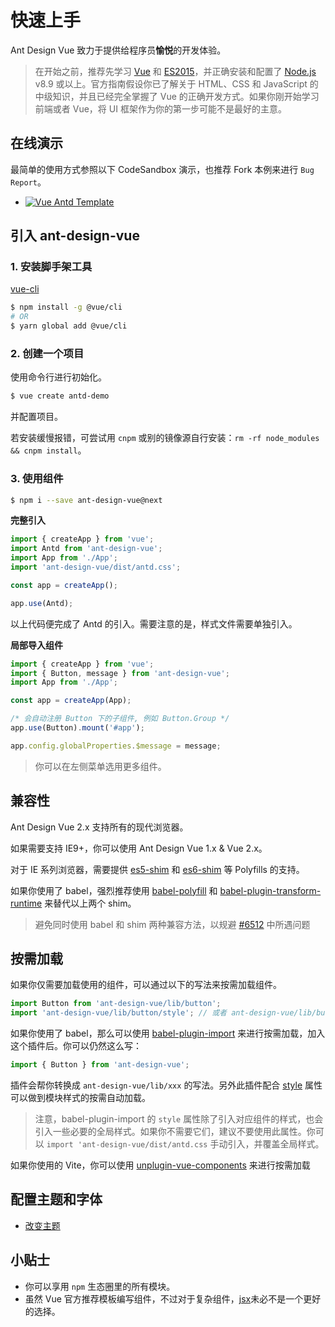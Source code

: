 # 快速上手

Ant Design Vue 致力于提供给程序员**愉悦**的开发体验。

> 在开始之前，推荐先学习 [Vue](https://cn.vuejs.org/) 和 [ES2015](http://babeljs.io/docs/learn-es2015/)，并正确安装和配置了 [Node.js](https://nodejs.org/) v8.9 或以上。官方指南假设你已了解关于 HTML、CSS 和 JavaScript 的中级知识，并且已经完全掌握了 Vue 的正确开发方式。如果你刚开始学习前端或者 Vue，将 UI 框架作为你的第一步可能不是最好的主意。

## 在线演示

最简单的使用方式参照以下 CodeSandbox 演示，也推荐 Fork 本例来进行 `Bug Report`。

- [![Vue Antd Template](https://codesandbox.io/static/img/play-codesandbox.svg)](https://codesandbox.io/s/agitated-franklin-1w72v)

## 引入 ant-design-vue

### 1. 安装脚手架工具

[vue-cli](https://github.com/vuejs/vue-cli)

```bash
$ npm install -g @vue/cli
# OR
$ yarn global add @vue/cli
```

### 2. 创建一个项目

使用命令行进行初始化。

```bash
$ vue create antd-demo
```

并配置项目。

若安装缓慢报错，可尝试用 `cnpm` 或别的镜像源自行安装：`rm -rf node_modules && cnpm install`。

### 3. 使用组件

```bash
$ npm i --save ant-design-vue@next
```

**完整引入**

```jsx
import { createApp } from 'vue';
import Antd from 'ant-design-vue';
import App from './App';
import 'ant-design-vue/dist/antd.css';

const app = createApp();

app.use(Antd);
```

以上代码便完成了 Antd 的引入。需要注意的是，样式文件需要单独引入。

**局部导入组件**

```jsx
import { createApp } from 'vue';
import { Button, message } from 'ant-design-vue';
import App from './App';

const app = createApp(App);

/* 会自动注册 Button 下的子组件, 例如 Button.Group */
app.use(Button).mount('#app');

app.config.globalProperties.$message = message;
```

> 你可以在左侧菜单选用更多组件。

## 兼容性

Ant Design Vue 2.x 支持所有的现代浏览器。

如果需要支持 IE9+，你可以使用 Ant Design Vue 1.x & Vue 2.x。

对于 IE 系列浏览器，需要提供 [es5-shim](https://github.com/es-shims/es5-shim) 和 [es6-shim](https://github.com/paulmillr/es6-shim) 等 Polyfills 的支持。

如果你使用了 babel，强烈推荐使用 [babel-polyfill](https://babeljs.io/docs/usage/polyfill/) 和 [babel-plugin-transform-runtime](https://babeljs.io/docs/plugins/transform-runtime/) 来替代以上两个 shim。

> 避免同时使用 babel 和 shim 两种兼容方法，以规避 [#6512](https://github.com/ant-design/ant-design/issues/6512) 中所遇问题

## 按需加载

如果你仅需要加载使用的组件，可以通过以下的写法来按需加载组件。

```jsx
import Button from 'ant-design-vue/lib/button';
import 'ant-design-vue/lib/button/style'; // 或者 ant-design-vue/lib/button/style/css 加载 css 文件
```

如果你使用了 babel，那么可以使用 [babel-plugin-import](https://github.com/ant-design/babel-plugin-import) 来进行按需加载，加入这个插件后。你可以仍然这么写：

```jsx
import { Button } from 'ant-design-vue';
```

插件会帮你转换成 `ant-design-vue/lib/xxx` 的写法。另外此插件配合 [style](https://github.com/ant-design/babel-plugin-import#usage) 属性可以做到模块样式的按需自动加载。

> 注意，babel-plugin-import 的 `style` 属性除了引入对应组件的样式，也会引入一些必要的全局样式。如果你不需要它们，建议不要使用此属性。你可以 `import 'ant-design-vue/dist/antd.css` 手动引入，并覆盖全局样式。

如果你使用的 Vite，你可以使用 [unplugin-vue-components](https://github.com/antfu/unplugin-vue-components) 来进行按需加载

## 配置主题和字体

- [改变主题](/docs/vue/customize-theme-cn)

## 小贴士

- 你可以享用 `npm` 生态圈里的所有模块。
- 虽然 Vue 官方推荐模板编写组件，不过对于复杂组件，[jsx](https://github.com/vueComponent/jsx)未必不是一个更好的选择。
